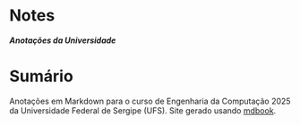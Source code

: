 Notes
=====

***Anotações da Universidade***

# Sumário

Anotações em Markdown para o curso de Engenharia da Computação 2025 da Universidade Federal de Sergipe (UFS). Site gerado usando [mdbook](https://github.com/rust-lang/mdBook).
